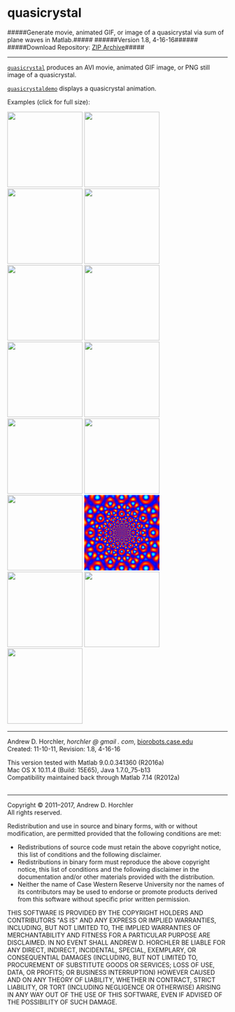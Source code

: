 quasicrystal
========
#####Generate movie, animated GIF, or image of a quasicrystal via sum of plane waves in Matlab.#####
######Version 1.8, 4-16-16######
#####Download Repository: [ZIP Archive](https://github.com/horchler/quasicrystal/archive/master.zip)#####

--------

[```quasicrystal```](https://github.com/horchler/quasicrystal/blob/master/quasicrystal.m) produces an AVI movie, animated GIF image, or PNG still image of a quasicrystal.  
    
[```quasicrystaldemo```](https://github.com/horchler/quasicrystal/blob/master/quasicrystaldemo.m) displays a quasicrystal animation.    
  
Examples (click for full size):  

<img src="https://github.com/horchler/quasicrystal/blob/master/examples/bw01.gif" width="172" height="172">
<img src="https://github.com/horchler/quasicrystal/blob/master/examples/bw02.gif" width="172" height="172">
<img src="https://github.com/horchler/quasicrystal/blob/master/examples/bw03.gif" width="172" height="172">
<img src="https://github.com/horchler/quasicrystal/blob/master/examples/bw04.gif" width="172" height="172">
<img src="https://github.com/horchler/quasicrystal/blob/master/examples/bw05.gif" width="172" height="172">
<img src="https://github.com/horchler/quasicrystal/blob/master/examples/color06.gif" width="172" height="172">
<img src="https://github.com/horchler/quasicrystal/blob/master/examples/color07.gif" width="172" height="172">
<img src="https://github.com/horchler/quasicrystal/blob/master/examples/color08.gif" width="172" height="172">
<img src="https://github.com/horchler/quasicrystal/blob/master/examples/color09.gif" width="172" height="172">
<img src="https://github.com/horchler/quasicrystal/blob/master/examples/color10.gif" width="172" height="172">
<img src="https://github.com/horchler/quasicrystal/blob/master/examples/scl32-ang7-gray-logpolar.gif" width="172" height="172">
<img src="https://github.com/horchler/quasicrystal/blob/master/examples/scl32-ang5-ijet-logpolar.gif" width="172" height="172">
<img src="https://github.com/horchler/quasicrystal/blob/master/examples/scl32-ang5-jet3-c5-logpolar.gif" width="172" height="172">
<img src="https://github.com/horchler/quasicrystal/blob/master/examples/scl32-ang7-jet-cartesian.gif" width="172" height="172">
<img src="https://github.com/horchler/quasicrystal/blob/master/examples/scl32-ang7-jet-logpolar.gif" width="172" height="172">
&nbsp;  

--------

Andrew D. Horchler, *horchler @ gmail . com*, [biorobots.case.edu](http://biorobots.case.edu/)  
Created: 11-10-11, Revision: 1.8, 4-16-16  

This version tested with Matlab 9.0.0.341360 (R2016a)  
Mac OS X 10.11.4 (Build: 15E65), Java 1.7.0_75-b13  
Compatibility maintained back through Matlab 7.14 (R2012a)  
&nbsp;  

--------

Copyright &copy; 2011&ndash;2017, Andrew D. Horchler  
All rights reserved.  

Redistribution and use in source and binary forms, with or without modification, are permitted provided that the following conditions are met:
 * Redistributions of source code must retain the above copyright notice, this list of conditions and the following disclaimer.
 * Redistributions in binary form must reproduce the above copyright notice, this list of conditions and the following disclaimer in the documentation and/or other materials provided with the distribution.
 * Neither the name of Case Western Reserve University nor the names of its contributors may be used to endorse or promote products derived from this software without specific prior written permission.

THIS SOFTWARE IS PROVIDED BY THE COPYRIGHT HOLDERS AND CONTRIBUTORS "AS IS" AND ANY EXPRESS OR IMPLIED WARRANTIES, INCLUDING, BUT NOT LIMITED TO, THE IMPLIED WARRANTIES OF MERCHANTABILITY AND FITNESS FOR A PARTICULAR PURPOSE ARE DISCLAIMED. IN NO EVENT SHALL ANDREW D. HORCHLER BE LIABLE FOR ANY DIRECT, INDIRECT, INCIDENTAL, SPECIAL, EXEMPLARY, OR CONSEQUENTIAL DAMAGES (INCLUDING, BUT NOT LIMITED TO, PROCUREMENT OF SUBSTITUTE GOODS OR SERVICES; LOSS OF USE, DATA, OR PROFITS; OR BUSINESS INTERRUPTION) HOWEVER CAUSED AND ON ANY THEORY OF LIABILITY, WHETHER IN CONTRACT, STRICT LIABILITY, OR TORT (INCLUDING NEGLIGENCE OR OTHERWISE) ARISING IN ANY WAY OUT OF THE USE OF THIS SOFTWARE, EVEN IF ADVISED OF THE POSSIBILITY OF SUCH DAMAGE.